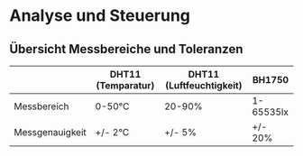 # Analyse und Steuerung

## Übersicht Messbereiche und Toleranzen
||DHT11 (Temparatur)| DHT11 (Luftfeuchtigkeit)|BH1750|
|---|---|---|---|
|Messbereich|0-50°C|20-90%|1-65535lx|
|Messgenauigkeit|+/- 2°C|+/- 5%|+/- 20%|
